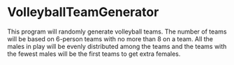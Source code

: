# VolleyballTeamGenerator
This program will randomly generate volleyball teams. The number of teams will be based on 6-person teams with no more than 8 on a team. All the males in play will be evenly distributed among the teams and the teams with the fewest males will be the first teams to get extra females.

